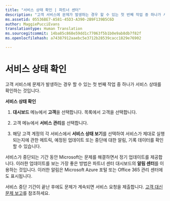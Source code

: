 ```yaml
---
title: "서비스 상태 확인 | 파트너 센터"
description: "고객 서비스에 문제가 발생하는 경우 할 수 있는 첫 번째 작업 중 하나가 서비스 상태를 확인하는 것입니다."
ms.assetid: 05536BE7-A581-45D3-A390-2B9F139B5C6D
author: MaggiePucciEvans
translationtype: Human Translation
ms.sourcegitcommit: 14ba85c868e59dd1c77063f5b1b0e9ab8db7f82f
ms.openlocfilehash: a74387912aaebc5e3712b28539cacc1829e76902

---
```


# 서비스 상태 확인


고객 서비스에 문제가 발생하는 경우 할 수 있는 첫 번째 작업 중 하나가 서비스 상태를 확인하는 것입니다.

**서비스 상태 확인**

1.  **대시보드** 메뉴에서 **고객**을 선택합니다. 목록에서 고객을 선택합니다.

2.  고객 메뉴에서 **서비스 관리**를 선택합니다.

3.  해당 고객 계정의 각 서비스에서 **서비스 상태 보기**를 선택하여 서비스가 제대로 실행되는지에 관한 메트릭, 예정된 업데이트 또는 중단에 대한 알림, 기록 데이터를 확인할 수 있습니다.

서비스가 중단되는 기간 동안 Microsoft는 문제를 해결하면서 정기 업데이트를 제공합니다. 이러한 업데이트를 보는 가장 좋은 방법은 파트너 센터 대시보드의 **알림 센터**를 이용하는 것입니다. 이러한 알림은  Microsoft Azure 포털 또는 Office 365 관리 센터에도 표시됩니다.

서비스 중단 기간이 끝난 후에도 문제가 계속되면 서비스 요청을 제출합니다. [고객 대신 문제 보고](report-problems-on-behalf-of-a-customer.md)를 참조하세요.

 

 






<!--HONumber=Nov16_HO4-->


